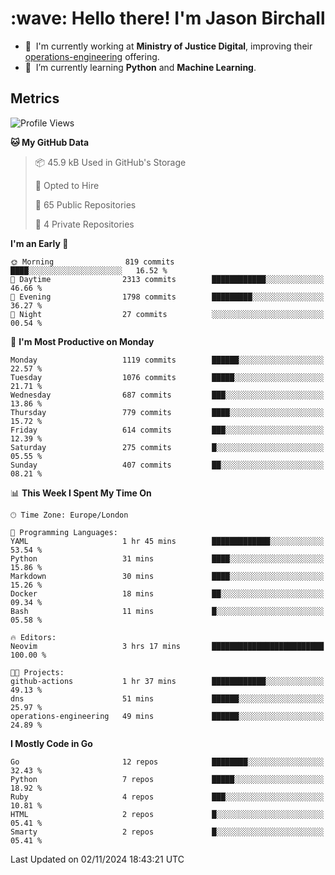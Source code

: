 <h1 align="left" id="jason-title">:wave: Hello there! I'm Jason Birchall</h1>

- :office: &nbsp;I'm currently working at **Ministry of Justice Digital**, improving their [operations-engineering](https://github.com/ministryofjustice/operations-engineering) offering.
- :seedling: &nbsp;I’m currently learning **Python** and **Machine Learning**.

<h2>Metrics</h2>

<!--START_SECTION:waka-->
![Profile Views](http://img.shields.io/badge/Profile%20Views-0-blue)

**🐱 My GitHub Data** 

> 📦 45.9 kB Used in GitHub's Storage 
 > 
> 💼 Opted to Hire
 > 
> 📜 65 Public Repositories 
 > 
> 🔑 4 Private Repositories 
 > 
**I'm an Early 🐤** 

```text
🌞 Morning                819 commits         ████░░░░░░░░░░░░░░░░░░░░░   16.52 % 
🌆 Daytime                2313 commits        ████████████░░░░░░░░░░░░░   46.66 % 
🌃 Evening                1798 commits        █████████░░░░░░░░░░░░░░░░   36.27 % 
🌙 Night                  27 commits          ░░░░░░░░░░░░░░░░░░░░░░░░░   00.54 % 
```
📅 **I'm Most Productive on Monday** 

```text
Monday                   1119 commits        ██████░░░░░░░░░░░░░░░░░░░   22.57 % 
Tuesday                  1076 commits        █████░░░░░░░░░░░░░░░░░░░░   21.71 % 
Wednesday                687 commits         ███░░░░░░░░░░░░░░░░░░░░░░   13.86 % 
Thursday                 779 commits         ████░░░░░░░░░░░░░░░░░░░░░   15.72 % 
Friday                   614 commits         ███░░░░░░░░░░░░░░░░░░░░░░   12.39 % 
Saturday                 275 commits         █░░░░░░░░░░░░░░░░░░░░░░░░   05.55 % 
Sunday                   407 commits         ██░░░░░░░░░░░░░░░░░░░░░░░   08.21 % 
```


📊 **This Week I Spent My Time On** 

```text
🕑︎ Time Zone: Europe/London

💬 Programming Languages: 
YAML                     1 hr 45 mins        █████████████░░░░░░░░░░░░   53.54 % 
Python                   31 mins             ████░░░░░░░░░░░░░░░░░░░░░   15.86 % 
Markdown                 30 mins             ████░░░░░░░░░░░░░░░░░░░░░   15.26 % 
Docker                   18 mins             ██░░░░░░░░░░░░░░░░░░░░░░░   09.34 % 
Bash                     11 mins             █░░░░░░░░░░░░░░░░░░░░░░░░   05.58 % 

🔥 Editors: 
Neovim                   3 hrs 17 mins       █████████████████████████   100.00 % 

🐱‍💻 Projects: 
github-actions           1 hr 37 mins        ████████████░░░░░░░░░░░░░   49.13 % 
dns                      51 mins             ██████░░░░░░░░░░░░░░░░░░░   25.97 % 
operations-engineering   49 mins             ██████░░░░░░░░░░░░░░░░░░░   24.89 % 
```

**I Mostly Code in Go** 

```text
Go                       12 repos            ████████░░░░░░░░░░░░░░░░░   32.43 % 
Python                   7 repos             █████░░░░░░░░░░░░░░░░░░░░   18.92 % 
Ruby                     4 repos             ███░░░░░░░░░░░░░░░░░░░░░░   10.81 % 
HTML                     2 repos             █░░░░░░░░░░░░░░░░░░░░░░░░   05.41 % 
Smarty                   2 repos             █░░░░░░░░░░░░░░░░░░░░░░░░   05.41 % 
```




 Last Updated on 02/11/2024 18:43:21 UTC
<!--END_SECTION:waka-->

<!-- links -->

[issues page]: https://github.com/jasonBirchall/jasonBirchall/issues "jasonBirchall/issues"
